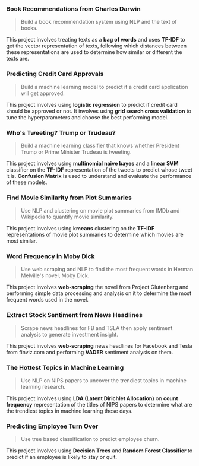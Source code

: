 ### Book Recommendations from Charles Darwin

> Build a book recommendation system using NLP and the text of books. 

This project involves treating texts as a **bag of words** and uses **TF-IDF** to get the vector representation of texts, following which distances between these representations are used to determine how similar or different the texts are.

### Predicting Credit Card Approvals

> Build a machine learning model to predict if a credit card application will get approved. 

This project involves using **logistic regression** to predict if credit card should be approved or not. It involves using **grid search cross validation** to tune the hyperparameters and choose the best performing model.

### Who's Tweeting? Trump or Trudeau?

> Build a machine learning classifier that knows whether President Trump or Prime Minister Trudeau is tweeting. 

This project involves using **multinomial naive bayes** and a **linear SVM** classifier on the **TF-IDF** representation of the tweets to predict whose tweet it is. **Confusion Matrix** is used to understand and evaluate the performance of these models.

### Find Movie Similarity from Plot Summaries

> Use NLP and clustering on movie plot summaries from IMDb and Wikipedia to quantify movie similarity.

This project involves using **kmeans** clustering on the **TF-IDF** representations of movie plot summaries to determine which movies are most similar.

### Word Frequency in Moby Dick

> Use web scraping and NLP to find the most frequent words in Herman Melville's novel, Moby Dick.

This project involves **web-scraping** the novel from Project Glutenberg and performing simple data processing and analysis on it to determine the most frequent words used in the novel.

### Extract Stock Sentiment from News Headlines

> Scrape news headlines for FB and TSLA then apply sentiment analysis to generate investment insight.

This project involves **web-scraping** news headlines for Facebook and Tesla from finviz.com and performing **VADER** sentiment analysis on them.

### The Hottest Topics in Machine Learning

> Use NLP on NIPS papers to uncover the trendiest topics in machine learning research.

This project involves using **LDA (Latent Dirichlet Allocation)** on **count frequency** representation of the titles of NIPS papers to determine what are the trendiest topics in machine learning these days.

### Predicting Employee Turn Over

> Use tree based classification to predict employee churn.

This project involves using **Decision Trees** and **Random Forest Classifier** to predict if an employee is likely to stay or quit.
